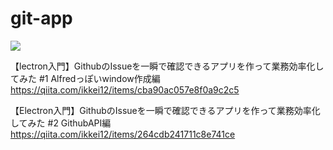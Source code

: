 # git-app

<img src="https://qiita-image-store.s3.ap-northeast-1.amazonaws.com/0/488042/8f44cd01-90bf-08bb-f68b-f475634a1c45.gif"/>

【lectron入門】GithubのIssueを一瞬で確認できるアプリを作って業務効率化してみた #1 Alfredっぽいwindow作成編
https://qiita.com/ikkei12/items/cba90ac057e8f0a9c2c5

【Electron入門】GithubのIssueを一瞬で確認できるアプリを作って業務効率化してみた #2 GithubAPI編
https://qiita.com/ikkei12/items/264cdb241711c8e741ce
